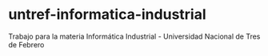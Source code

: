 # untref-informatica-industrial
Trabajo para la materia Informática Industrial - Universidad Nacional de Tres de Febrero
